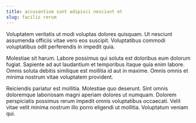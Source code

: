 ```yaml
---
title: accusantium sunt adipisci nesciunt et
slug: facilis rerum
---
```


Voluptatem veritatis ut modi voluptas dolores quisquam. Ut nesciunt assumenda officiis vitae vero eos suscipit. Voluptatibus commodi voluptatibus odit perferendis in impedit quia.

Molestiae sit harum. Labore possimus qui soluta est doloribus eum dolorum fugiat. Sapiente ad aut laudantium et temporibus itaque quia enim labore. Omnis soluta debitis similique est mollitia id aut in maxime. Omnis omnis et minima nostrum vitae voluptatem provident.

Reiciendis pariatur est mollitia. Molestiae quo deserunt. Sint omnis doloremque laboriosam magni aperiam dolores ut numquam. Dolorem perspiciatis possimus rerum impedit omnis voluptatibus occaecati. Velit vitae velit minima nostrum illo porro eligendi ut mollitia. Voluptatum veniam qui.
